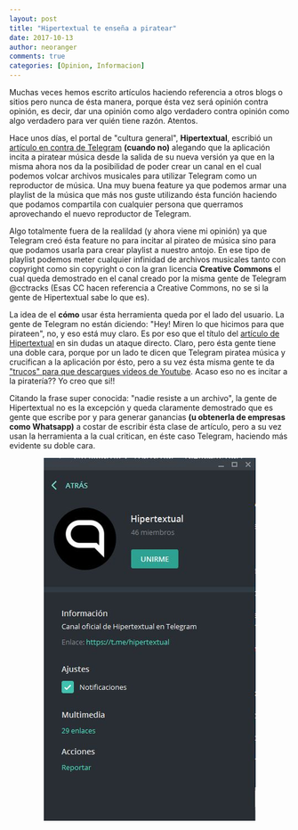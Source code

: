 ```yaml
---
layout: post
title: "Hipertextual te enseña a piratear"
date: 2017-10-13
author: neoranger
comments: true
categories: [Opinion, Informacion]
---
```


Muchas veces hemos escrito artículos haciendo referencia a otros blogs o sitios pero nunca de ésta manera, porque ésta vez será opinión contra opinión, es decir, dar una opinión como algo verdadero contra opinión como algo verdadero para ver quién tiene razón. Atentos.

Hace unos días, el portal de "cultura general", **Hipertextual**, escribió un [artículo en contra de Telegram](https://hipertextual.com/2017/10/telegram-quiere-que-piratees-musica) **(cuando no)** alegando que la aplicación incita a piratear música desde la salida de su nueva versión ya que en la misma ahora nos da la posibilidad de poder crear un canal en el cual podemos volcar archivos musicales para utilizar Telegram como un reproductor de música. Una muy buena feature ya que podemos armar una playlist de la música que más nos guste utilizando ésta función haciendo que podamos compartila con cualquier persona que querramos aprovechando el nuevo reproductor de Telegram.

Algo totalmente fuera de la realildad (y ahora viene mi opinión) ya que Telegram creó ésta feature no para incitar al pirateo de música sino para que podamos usarla para crear playlist a nuestro antojo. En ese tipo de playlist podemos meter cualquier infinidad de archivos musicales tanto con copyright como sin copyright o con la gran licencia **Creative Commons** el cual queda demostrado en el canal creado por la misma gente de Telegram @cctracks (Esas CC hacen referencia a Creative Commons, no se si la gente de Hipertextual sabe lo que es).

La idea de el **cómo** usar ésta herramienta queda por el lado del usuario. La gente de Telegram no están diciendo: "Hey! Miren lo que hicimos para que pirateen", no, y eso está muy claro. Es por eso que el título del [artículo de Hipertextual](https://hipertextual.com/2017/10/telegram-quiere-que-piratees-musica) en sin dudas un ataque directo. Claro, pero ésta gente tiene una doble cara, porque por un lado te dicen que Telegram piratea música y crucifican a la aplicación por ésto, pero a su vez ésta misma gente te da ["trucos" para que descargues videos de Youtube](https://hipertextual.com/2016/01/descargar-musica-de-youtube). Acaso eso no es incitar a la piratería?? Yo creo que si!!

Citando la frase super conocida: "nadie resiste a un archivo", la gente de Hipertextual no es la excepción y queda claramente demostrado que es gente que escribe por y para generar ganancias **(u obtenerla de empresas como Whatsapp)** a costar de escribir ésta clase de artículo, pero a su vez usan la herramienta a la cual critican, en éste caso Telegram, haciendo más evidente su doble cara.

<p align="center">
<img src="/images/canal_hipertextual_telegram.jpg" alt="_Logo">
</p>
